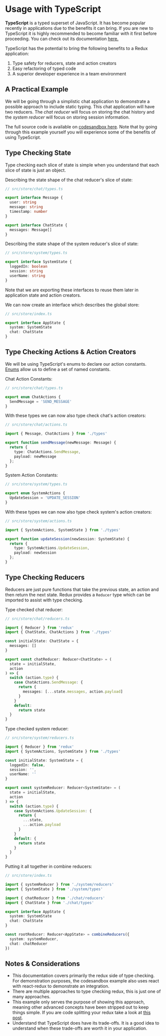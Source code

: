 # Usage with TypeScript

**TypeScript** is a typed superset of JavaScript. It has become popular recently in applications due to the benefits it can bring. If you are new to TypeScript it is highly recommended to become familiar with it first before proceeding. You can check out its documentation [here.](https://www.typescriptlang.org/docs/handbook/typescript-in-5-minutes.html)

TypeScript has the potential to bring the following benefits to a Redux application:

1. Type safety for reducers, state and action creators
2. Easy refactoring of typed code
3. A superior developer experience in a team environment

## A Practical Example

We will be going through a simplistic chat application to demonstrate a possible approach to include static typing. This chat application will have two reducers. The _chat reducer_ will focus on storing the chat history and the _system reducer_ will focus on storing session information.

The full source code is available on [codesandbox here](https://codesandbox.io/s/w02m7jm3q7). Note that by going through this example yourself you will experience some of the benefits of using TypeScript.

## Type Checking State

Type checking each slice of state is simple when you understand that each slice of state is just an object.

Describing the state shape of the chat reducer's slice of state:

```ts
// src/store/chat/types.ts

export interface Message {
  user: string
  message: string
  timestamp: number
}

export interface ChatState {
  messages: Message[]
}
```

Describing the state shape of the system reducer's slice of state:

```ts
// src/store/system/types.ts

export interface SystemState {
  loggedIn: boolean
  session: string
  userName: string
}
```

Note that we are exporting these interfaces to reuse them later in application state and action creators.

We can now create an interface which describes the global store:

```ts
// src/store/index.ts

export interface AppState {
  system: SystemState
  chat: ChatState
}
```

## Type Checking Actions & Action Creators

We will be using TypeScript's enums to declare our action constants. [Enums](https://www.typescriptlang.org/docs/handbook/enums.html) allow us to define a set of named constants.

Chat Action Constants:

```ts
// src/store/chat/types.ts

export enum ChatActions {
  SendMessage = 'SEND_MESSAGE'
}
```

With these types we can now also type check chat's action creators:

```ts
// src/store/chat/actions.ts

import { Message, ChatActions } from './types'

export function sendMessage(newMessage: Message) {
  return {
    type: ChatActions.SendMessage,
    payload: newMessage
  };
}

```

System Action Constants:

```ts
// src/store/system/types.ts

export enum SystemActions {
  UpdateSession = 'UPDATE_SESSION'
}

```

With these types we can now also type check system's action creators:

```ts
// src/store/system/actions.ts

import { SystemActions, SystemState } from './types'

export function updateSession(newSession: SystemState) {
  return {
    type: SystemActions.UpdateSession,
    payload: newSession
  };
}

```

## Type Checking Reducers

Reducers are just pure functions that take the previous state, an action and then return the next state. Redux provides a `Reducer` type which can be imported to assist with type checking.

Type checked chat reducer:

```ts
// src/store/chat/reducers.ts

import { Reducer } from 'redux'
import { ChatState, ChatActions } from './types'

const initialState: ChatState = {
  messages: []
}

export const chatReducer: Reducer<ChatState> = (
  state = initialState,
  action
) => {
  switch (action.type) {
    case ChatActions.SendMessage: {
      return {
        messages: [...state.messages, action.payload]
      }
    }
    default:
      return state
  }
}
```

Type checked system reducer:

```ts
// src/store/system/reducers.ts

import { Reducer } from 'redux'
import { SystemActions, SystemState } from './types'

const initialState: SystemState = {
  loggedIn: false,
  session: '',
  userName: ''
}

export const systemReducer: Reducer<SystemState> = (
  state = initialState,
  action
) => {
  switch (action.type) {
    case SystemActions.UpdateSession: {
      return {
        ...state,
        ...action.payload
      }
    }
    default: {
      return state
    }
  }
}
```

Putting it all together in combine reducers:

```ts
// src/store/index.ts

import { systemReducer } from './system/reducers'
import { SystemState } from './system/types'

import { chatReducer } from './chat/reducers'
import { ChatState } from './chat/types'

export interface AppState {
  system: SystemState
  chat: ChatState
}

const rootReducer: Reducer<AppState> = combineReducers({
  system: systemReducer,
  chat: chatReducer
})
```

## Notes & Considerations

- This documentation covers primarily the redux side of type checking. For demonstration purposes, the codesandbox example also uses react with react-redux to demonstrate an integration.
- There are multiple approaches to type checking redux, this is just one of many approaches.
- This example only serves the purpose of showing this approach, meaning other advanced concepts have been stripped out to keep things simple. If you are code splitting your redux take a look at [this post](https://medium.com/@matthewgerstman/redux-with-code-splitting-and-type-checking-205195aded46).
- Understand that TypeScript does have its trade-offs. It is a good idea to understand when these trade-offs are worth it in your application.

